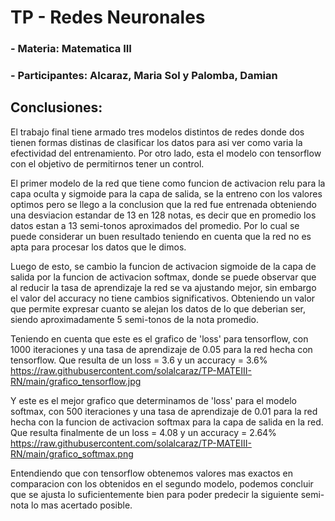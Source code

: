 # TP - Redes Neuronales
### - Materia: Matematica III
### - Participantes: Alcaraz, Maria Sol y Palomba, Damian

## **Conclusiones:**
El trabajo final tiene armado tres modelos distintos de redes donde dos tienen formas distinas de clasificar los datos para asi ver como varia la efectividad del entrenamiento. Por otro lado, esta el modelo con tensorflow con el objetivo de permitirnos tener un control.

El primer modelo de la red que tiene como funcion de activacion relu para la capa oculta y sigmoide para la capa de salida, se la entreno con los valores optimos pero se llego a la conclusion que la red fue entrenada obteniendo una desviacion estandar de 13 en 128 notas, es decir que en promedio los datos estan a 13 semi-tonos aproximados del promedio. Por lo cual se puede considerar un buen resultado teniendo en cuenta que la red no es apta para procesar los datos que le dimos.

Luego de esto, se cambio la funcion de activacion sigmoide de la capa de salida por la funcion de activacion softmax, donde se puede observar que al reducir la tasa de aprendizaje la red se va ajustando mejor, sin embargo el valor del accuracy no tiene cambios significativos. Obteniendo un valor que permite expresar cuanto se alejan los datos de lo que deberian ser, siendo aproximadamente 5 semi-tonos de la nota promedio. 

Teniendo en cuenta que este es el grafico de 'loss' para tensorflow, con 1000 iteraciones y una tasa de aprendizaje de 0.05 para la red hecha con tensorflow. Que resulta de un loss = 3.6 y un accuracy = 3.6%
https://raw.githubusercontent.com/solalcaraz/TP-MATEIII-RN/main/grafico_tensorflow.jpg

Y este es el mejor grafico que determinamos de 'loss' para el modelo softmax, con 500 iteraciones y una tasa de aprendizaje de 0.01 para la red hecha con la funcion de activacion softmax para la capa de salida en la red. Que resulta finalmente de un loss = 4.08 y un accuracy = 2.64%
https://raw.githubusercontent.com/solalcaraz/TP-MATEIII-RN/main/grafico_softmax.png

Entendiendo que con tensorflow obtenemos valores mas exactos en comparacion con los obtenidos en el segundo modelo, podemos concluir que se ajusta lo suficientemente bien para poder predecir la siguiente semi-nota lo mas acertado posible.
